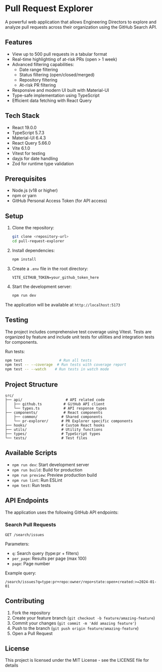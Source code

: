 # Pull Request Explorer

A powerful web application that allows Engineering Directors to explore and analyze pull requests across their organization using the GitHub Search API.

## Features

- View up to 500 pull requests in a tabular format
- Real-time highlighting of at-risk PRs (open > 1 week)
- Advanced filtering capabilities:
  - Date range filtering
  - Status filtering (open/closed/merged)
  - Repository filtering
  - At-risk PR filtering
- Responsive and modern UI built with Material-UI
- Type-safe implementation using TypeScript
- Efficient data fetching with React Query

## Tech Stack

- React 19.0.0
- TypeScript 5.7.3
- Material-UI 6.4.3
- React Query 5.66.0
- Vite 6.1.0
- Vitest for testing
- dayjs for date handling
- Zod for runtime type validation

## Prerequisites

- Node.js (v18 or higher)
- npm or yarn
- GitHub Personal Access Token (for API access)

## Setup

1. Clone the repository:
   ```bash
   git clone <repository-url>
   cd pull-request-explorer
   ```

2. Install dependencies:
   ```bash
   npm install
   ```

3. Create a `.env` file in the root directory:
   ```env
   VITE_GITHUB_TOKEN=your_github_token_here
   ```

4. Start the development server:
   ```bash
   npm run dev
   ```

The application will be available at `http://localhost:5173`

## Testing

The project includes comprehensive test coverage using Vitest. Tests are organized by feature and include unit tests for utilities and integration tests for components.

Run tests:
```bash
npm test                 # Run all tests
npm test -- --coverage  # Run tests with coverage report
npm test -- --watch    # Run tests in watch mode
```

## Project Structure

```
src/
├── api/                    # API related code
│   ├── github.ts          # GitHub API client
│   └── types.ts           # API response types
├── components/            # React components
│   ├── common/           # Shared components
│   └── pr-explorer/      # PR Explorer specific components
├── hooks/                # Custom React hooks
├── utils/                # Utility functions
├── types/                # TypeScript types
└── tests/                # Test files
```

## Available Scripts

- `npm run dev`: Start development server
- `npm run build`: Build for production
- `npm run preview`: Preview production build
- `npm run lint`: Run ESLint
- `npm test`: Run tests

## API Endpoints

The application uses the following GitHub API endpoints:

### Search Pull Requests
```
GET /search/issues
```
Parameters:
- `q`: Search query (type:pr + filters)
- `per_page`: Results per page (max 100)
- `page`: Page number

Example query:
```
/search/issues?q=type:pr+repo:owner/repo+state:open+created:>=2024-01-01
```

## Contributing

1. Fork the repository
2. Create your feature branch (`git checkout -b feature/amazing-feature`)
3. Commit your changes (`git commit -m 'Add amazing feature'`)
4. Push to the branch (`git push origin feature/amazing-feature`)
5. Open a Pull Request

## License

This project is licensed under the MIT License - see the LICENSE file for details